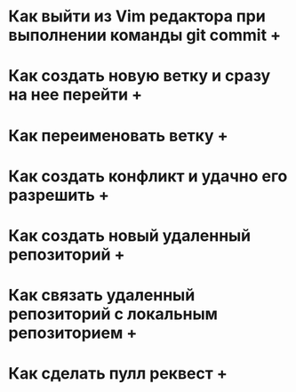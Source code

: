 # Как выйти из Vim редактора при выполнении команды git commit +

# Как создать новую ветку и сразу на нее перейти +

# Как переименовать ветку +

# Как создать конфликт и удачно его разрешить +


# Как создать новый удаленный репозиторий +

# Как связать удаленный репозиторий с локальным репозиторием +

# Как сделать пулл реквест +